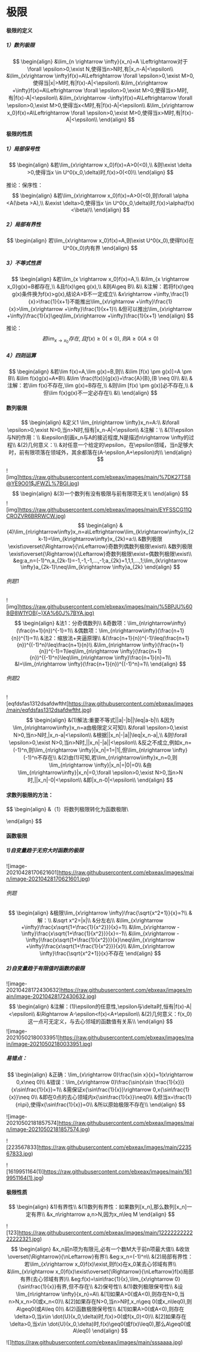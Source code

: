 # 极限

#### 极限的定义

##### 1）数列极限

$$
\begin{align}
&\lim_{n \rightarrow \infty}{x_n}=A \Leftrightarrow对于\forall \epsilon>0,\exist N,使得当n>N时,有|x_n-A|<\epsilon\\
&\lim_{x\rightarrow \infty}f(x)=A\Leftrightarrow \forall \epsilon>0,\exist M>0,使得当|x|>M时,有|f(x)-A|<\epsilon\\
&\lim_{x\rightarrow +\infty}f(x)=A\Leftrightarrow \forall \epsilon>0,\exist M>0,使得当x>M时,有|f(x)-A|<\epsilon\\
&\lim_{x\rightarrow -\infty}f(x)=A\Leftrightarrow \forall \epsilon>0,\exist M>0,使得当x<M时,有|f(x)-A|<\epsilon\\
&\lim_{x\rightarrow x_0}f(x)=A\Leftrightarrow \forall \epsilon>0,\exist M>0,使得当x>M时,有|f(x)-A|<\epsilon\\
\end{align}
$$



#### 极限的性质

##### 1）局部保号性

$$
\begin{align}
&若\lim_{x\rightarrow x_0}f(x)=A>0(<0),\\
&则\exist \delta >0,使得当x \in U^0(x_0,\delta)时,f(x)>0(<0)\\
\end{align}
$$

推论：保序性：
$$
\begin{align}
&若\lim_{x\rightarrow x_0}f(x)=A>0(<0),则\forall \alpha <A(\beta >A),\\
&\exist \delta>0,使得当x \in U^0(x_0,\delta)时,f(x)>\alpha(f(x)<\beta)\\
\end{align}
$$

##### 2）局部有界性

$$
\begin{align}
若\lim_{x\rightarrow x_0}f(x)=A,则\exist U^0(x_0),使得f(x)在U^0(x_0)内有界
\end{align}
$$

##### 3）不等式性质

$$
\begin{align}
&若\lim_{x \rightarrow x_0}f(x)=A,\\
&\lim_{x \rightarrow x_0}g(x)=B都存在,\\
&且f(x)\geq g(x),\\
&则A\geq B\\
&\\
&注解：若将f(x)\geq g(x)条件换为f(x)>g(x),结论A>B不一定成立\\
&x\rightarrow +\infty,\frac{1}{x}>\frac{1}{x+1}不能推出\lim_{x\rightarrow +\infty}\frac{1}{x}>\lim_{x\rightarrow +\infty}\frac{1}{x+1}\\
&但可以推出\lim_{x\rightarrow +\infty}\frac{1}{x}\geq\lim_{x\rightarrow +\infty}\frac{1}{x+1}
\end{align}
$$

推论：
$$
若\lim_{x\rightarrow x_0}存在,且f(x)\geq0(\leq 0),则A\geq 0(A\leq 0)
$$

##### 4）四则运算

$$
\begin{align}
&若\lim f(x)=A,\lim g(x)=B,则\\
&\lim [f(x) \pm g(x)]=A \pm B\\
&\lim f(x)g(x)=A*B\\
&\lim \frac{f(x)}{g(x)}=\frac{A}{B},(B \neq 0)\\
&\\
&注解：若\lim f(x)不存在,\lim g(x)=B存在,\\
&则\lim [f(x) \pm g(x)]必不存在,\\
&但\lim f(x)g(x)不一定必存在\\
&\\
\end{align}
$$

#### 数列极限

$$
\begin{align}
&定义1 \lim_{n\rightarrow \infty}x_n=A:\\
&\forall \epsilon>0,\exist N>0,当n>N时,恒有|x_n-A|<\epsilon\\
&注解：\\
&(1)\epsilon与N的作用：\\
&\epsilon刻画x_n与A的接近程度,N是描述n\rightarrow \infty的过程\\
&(2)几何意义：\\
&对任意一个给定的\epsilon，在\epsilon领域，当n足够大时，前有限项落在领域外，其余都落在(A-\epsilon,A+\epsilon)内\\
\end{align}
$$

![img]https://raw.githubusercontent.com/ebxeax/images/main/%7DK27TS8@YE9O01$JFWZL%7BGI.jpg)
$$
\begin{align}
&(3)一个数列有没有极限与前有限项无关\\
\end{align}
$$
![img]https://raw.githubusercontent.com/ebxeax/images/main/EYFSSCG11QCROZVR6BRRWCW.jpg)
$$
\begin{align}
&(4)\lim_{n\rightarrow\infty}x_n=a\Leftrightarrow\lim_{k\rightarrow\infty}x_{2k-1}=\lim_{k\rightarrow\infty}x_{2k}=a:\\
&数列极限\exist\overset{\Rightarrow}{\nLeftarrow}奇数列偶数列极限\exist\\
&数列极限\exist\overset{\Rightarrow}{\Leftarrow}奇数列极限\exist=偶数列极限\exist\\
&eg:a_n=(-1)^n,a_{2k-1}=-1,-1,-1,...,-1;a_{2k}=1,1,1,...,1;\lim_{k\rightarrow \infty}a_{2k-1}\neq\lim_{k\rightarrow \infty}a_{2k}
\end{align}
$$

###### 例题1

![img]https://raw.githubusercontent.com/ebxeax/images/main/%5BPJU%608@8W1YOB(~)XA%60J%7BYA.jpg)
$$
\begin{align}
&法1：分奇偶数列\\
&奇数项：\lim_{n\rightarrow\infty}(\frac{n+1}{n})^{-1}=1\\
&偶数项：\lim_{n\rightarrow\infty}(\frac{n+1}{n})^{1}=1\\
&法2：缩放法+夹逼原理\\
&(\frac{n+1}{n})^{-1}\leq(\frac{n+1}{n})^{(-1)^n}\leq\frac{n+1}{n}\\
&\lim_{n\rightarrow \infty}(\frac{n+1}{n})^{-1}=1\leq\lim_{n\rightarrow \infty}(\frac{n+1}{n})^{(-1)^n}\leq\lim_{n\rightarrow \infty}\frac{n+1}{n}=1\\
&I=\lim_{n\rightarrow \infty}(\frac{n+1}{n})^{(-1)^n}=1\\
\end{align}
$$

###### 例题2

![eqfdsfas1312dsafdwftht]https://raw.githubusercontent.com/ebxeax/images/main/eqfdsfas1312dsafdwftht.jpg)
$$
\begin{align}
&(1)解法:重要不等式||a|-|b||\leq|a-b|\\
&因为\lim_{n\rightarrow\infty}x_n=a由极限定义可知\\
&\forall \epsilon>0,\exist N>0,当n>N时,|x_n-a|<\epsilon\\
&根据||x_n|-|a||\leq|x_n-a|,\\
&则\forall \epsilon>0,\exist N>0,当n>N时,||x_n|-|a||<\epsilon\\
&反之不成立,例如x_n=(-1)^n,则\lim_{n\rightarrow \infty}|x_n|=1=|1|,但\lim_{n\rightarrow \infty}(-1)^n不存在\\
&(2)由(1)可知,若\lim_{n\rightarrow\infty}x_n=0,则\lim_{n\rightarrow \infty}|x_n|=|0|=0\\
&由\lim_{n\rightarrow\infty}|x_n|=0,\forall \epsilon>0,\exist N>0,当n>N时,||x_n|-0|<\epsilon\\
&即|x_n-0|<\epsilon\\
\end{align}
$$


#### 求数列极限的方法：

$$
\begin{align}
&（1）将数列极限转化为函数极限\\

\end{align}
$$

#### 函数极限

##### 1)自变量趋于无穷大时函数的极限

![image-20210428170621601]https://raw.githubusercontent.com/ebxeax/images/main/image-20210428170621601.jpg)

###### 例题

$$
\begin{align}
&极限\lim_{x\rightarrow \infty}\frac{\sqrt{x^2+1}}{x}=?\\
&解：\\
&\sqrt x^2=|x|\\
&分左右\\
&\lim_{x\rightarrow +\infty}\frac{x\sqrt{1+\frac{1}{x^2}}}{x}=1\\
&\lim_{x\rightarrow -\infty}\frac{x\sqrt{1+\frac{1}{x^2}}}{x}=-1\\
&\lim_{x\rightarrow -\infty}\frac{x\sqrt{1+\frac{1}{x^2}}}{x}\neq\lim_{x\rightarrow +\infty}\frac{x\sqrt{1+\frac{1}{x^2}}}{x}\\
&\lim_{x\rightarrow \infty}\frac{\sqrt{x^2+1}}{x}不存在
\end{align}
$$

##### 2)自变量趋于有限值时函数的极限

![image-20210428172430632]https://raw.githubusercontent.com/ebxeax/images/main/image-20210428172430632.jpg)
$$
\begin{align}
&注解：(1)\epsilon的任意性,\epsilon与\delta时,恒有|f(x)-A|<\epsilon\\
&\Rightarrow A-\epsilon<f(x)<A+\epsilon\\
&(2)几何意义：f(x_0)这一点可无定义，与去心邻域的函数值有关系\\
\end{align}
$$
![image-20210502180033951]https://raw.githubusercontent.com/ebxeax/images/main/image-20210502180033951.jpg)

##### 易错点：

$$
\begin{align}
&正确：\lim_{x\rightarrow 0}\frac{\sin x}{x}=1(x\rightarrow 0,x\neq 0)\\
&错误：\lim_{x\rightarrow 0}\frac{\sin(x\sin \frac{1}{x})}{x\sin\frac{1}{x}}=1\\
&需保证x{\sin\frac{1}{x}}\rightarrow 0,x{\sin\frac{1}{x}}\neq 0\\
&即在0点的去心领域内x{\sin\frac{1}{x}}\neq0\\
&但当x=\frac{1}{n\pi},使得x{\sin\frac{1}{x}}=0\\
&所以原始极限不存在\\
\end{align}
$$

![image-20210502181857574]https://raw.githubusercontent.com/ebxeax/images/main/image-20210502181857574.jpg)

![223567833]https://raw.githubusercontent.com/ebxeax/images/main/223567833.jpg)

![1619951164(1)]https://raw.githubusercontent.com/ebxeax/images/main/1619951164(1).jpg)

####  极限性质

$$
\begin{align}
&1)有界性\\
&(1)数列有界性：如果数列[x_n],那么数列[x_n]一定有界\\
&x_n\rightarrow a,n>N,因为x_n\leq M
\end{align}
$$

![123]https://raw.githubusercontent.com/ebxeax/images/main/1222222222222222321.jpg)
$$
\begin{align}
&x_n前n项为有限元,必有一个数M大于前n项最大值\\
&收敛\overset{\Rightarrow}{\nLeftarrow}有界\\
&eg:x_n=(-1)^n\\
&(2)局部有界性：若\lim_{x\rightarrow x_0}f(x)\exist,则f(x)在x_0某去心邻域有界\\
&\lim_{x\rightarrow x_0}f(x)\exist\overset{\Rightarrow}{\nLeftarrow}f(x)局部有界(去心邻域有界)\\
&eg:f(x)=\sin\frac{1}{x},\lim_{x\rightarrow 0}{\sin\frac{1}{x}}有界,但不存在\\
&2)保号性\\
&(1)数列极限保号性\\
&设\lim_{n\rightarrow \infty}{x_n}=A\\
&[1]如果A>0(或A<0),则存在N>0,当n>N,x_n>0(或x_n<0)\\
&[2]如果存在N>0,当n>N时,x_n\geq 0(或x_n\leq0),则A\geq0(或A\leq 0)\\
&(2)函数极限保号性\\
&[1]如果A>0(或A<0),则存在\delta>0,当x\in \dot{U}(x_0,\delta)时,f(x)>0(或f(x_0)<0)\\
&[2]如果存在\delta>0,当x\in \dot{U}(x_0,\delta)时,f(x)\geq0(或f(x)\leq0),那么A\geq0(或A\leq0)
\end{align}
$$

![]https://raw.githubusercontent.com/ebxeax/images/main/sssaaaa.jpg)

 

